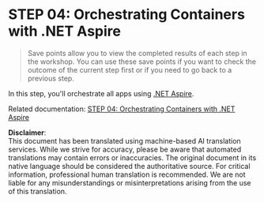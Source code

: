 # STEP 04: Orchestrating Containers with .NET Aspire

> Save points allow you to view the completed results of each step in the workshop. You can use these save points if you want to check the outcome of the current step first or if you need to go back to a previous step.

In this step, you'll orchestrate all apps using [.NET Aspire](https://learn.microsoft.com/dotnet/aspire/get-started/aspire-overview).

Related documentation: [STEP 04: Orchestrating Containers with .NET Aspire](../../docs/step-04.md)

**Disclaimer**:  
This document has been translated using machine-based AI translation services. While we strive for accuracy, please be aware that automated translations may contain errors or inaccuracies. The original document in its native language should be considered the authoritative source. For critical information, professional human translation is recommended. We are not liable for any misunderstandings or misinterpretations arising from the use of this translation.
